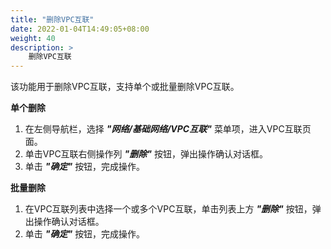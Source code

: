 ```yaml
---
title: "删除VPC互联"
date: 2022-01-04T14:49:05+08:00
weight: 40
description: >
    删除VPC互联
---
```


该功能用于删除VPC互联，支持单个或批量删除VPC互联。


**单个删除**

1. 在左侧导航栏，选择 **_"网络/基础网络/VPC互联"_** 菜单项，进入VPC互联页面。
2. 单击VPC互联右侧操作列 **_"删除"_** 按钮，弹出操作确认对话框。
2. 单击 **_"确定"_** 按钮，完成操作。

**批量删除**

1. 在VPC互联列表中选择一个或多个VPC互联，单击列表上方 **_"删除"_** 按钮，弹出操作确认对话框。
2. 单击 **_"确定"_** 按钮，完成操作。